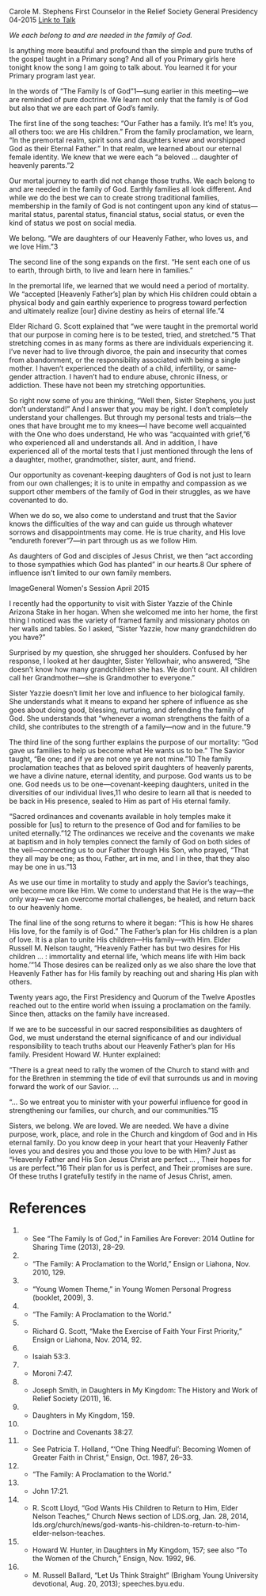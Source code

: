 Carole M. Stephens
First Counselor in the Relief Society General Presidency
04-2015
[Link to Talk](https://www.churchofjesuschrist.org/study/general-conference/2015/04/the-family-is-of-god?lang=eng)

_We each belong to and are needed in the family of God._

Is anything more beautiful and profound than the simple and pure truths of the gospel taught in a Primary song? And all of you Primary girls here tonight know the song I am going to talk about. You learned it for your Primary program last year.

In the words of “The Family Is of God”1—sung earlier in this meeting—we are reminded of pure doctrine. We learn not only that the family is of God but also that we are each part of God’s family.

The first line of the song teaches: “Our Father has a family. It’s me! It’s you, all others too: we are His children.” From the family proclamation, we learn, “In the premortal realm, spirit sons and daughters knew and worshipped God as their Eternal Father.” In that realm, we learned about our eternal female identity. We knew that we were each “a beloved … daughter of heavenly parents.”2

Our mortal journey to earth did not change those truths. We each belong to and are needed in the family of God. Earthly families all look different. And while we do the best we can to create strong traditional families, membership in the family of God is not contingent upon any kind of status—marital status, parental status, financial status, social status, or even the kind of status we post on social media.

We belong. “We are daughters of our Heavenly Father, who loves us, and we love Him.”3

The second line of the song expands on the first. “He sent each one of us to earth, through birth, to live and learn here in families.”

In the premortal life, we learned that we would need a period of mortality. We “accepted [Heavenly Father’s] plan by which His children could obtain a physical body and gain earthly experience to progress toward perfection and ultimately realize [our] divine destiny as heirs of eternal life.”4

Elder Richard G. Scott explained that “we were taught in the premortal world that our purpose in coming here is to be tested, tried, and stretched.”5 That stretching comes in as many forms as there are individuals experiencing it. I’ve never had to live through divorce, the pain and insecurity that comes from abandonment, or the responsibility associated with being a single mother. I haven’t experienced the death of a child, infertility, or same-gender attraction. I haven’t had to endure abuse, chronic illness, or addiction. These have not been my stretching opportunities.

So right now some of you are thinking, “Well then, Sister Stephens, you just don’t understand!” And I answer that you may be right. I don’t completely understand your challenges. But through my personal tests and trials—the ones that have brought me to my knees—I have become well acquainted with the One who does understand, He who was “acquainted with grief,”6 who experienced all and understands all. And in addition, I have experienced all of the mortal tests that I just mentioned through the lens of a daughter, mother, grandmother, sister, aunt, and friend.

Our opportunity as covenant-keeping daughters of God is not just to learn from our own challenges; it is to unite in empathy and compassion as we support other members of the family of God in their struggles, as we have covenanted to do.

When we do so, we also come to understand and trust that the Savior knows the difficulties of the way and can guide us through whatever sorrows and disappointments may come. He is true charity, and His love “endureth forever”7—in part through us as we follow Him.

As daughters of God and disciples of Jesus Christ, we then “act according to those sympathies which God has planted” in our hearts.8 Our sphere of influence isn’t limited to our own family members.

  ImageGeneral Women's Session April 2015

I recently had the opportunity to visit with Sister Yazzie of the Chinle Arizona Stake in her hogan. When she welcomed me into her home, the first thing I noticed was the variety of framed family and missionary photos on her walls and tables. So I asked, “Sister Yazzie, how many grandchildren do you have?”

Surprised by my question, she shrugged her shoulders. Confused by her response, I looked at her daughter, Sister Yellowhair, who answered, “She doesn’t know how many grandchildren she has. We don’t count. All children call her Grandmother—she is Grandmother to everyone.”

Sister Yazzie doesn’t limit her love and influence to her biological family. She understands what it means to expand her sphere of influence as she goes about doing good, blessing, nurturing, and defending the family of God. She understands that “whenever a woman strengthens the faith of a child, she contributes to the strength of a family—now and in the future.”9

The third line of the song further explains the purpose of our mortality: “God gave us families to help us become what He wants us to be.” The Savior taught, “Be one; and if ye are not one ye are not mine.”10 The family proclamation teaches that as beloved spirit daughters of heavenly parents, we have a divine nature, eternal identity, and purpose. God wants us to be one. God needs us to be one—covenant-keeping daughters, united in the diversities of our individual lives,11 who desire to learn all that is needed to be back in His presence, sealed to Him as part of His eternal family.

“Sacred ordinances and covenants available in holy temples make it possible for [us] to return to the presence of God and for families to be united eternally.”12 The ordinances we receive and the covenants we make at baptism and in holy temples connect the family of God on both sides of the veil—connecting us to our Father through His Son, who prayed, “That they all may be one; as thou, Father, art in me, and I in thee, that they also may be one in us.”13

As we use our time in mortality to study and apply the Savior’s teachings, we become more like Him. We come to understand that He is the way—the only way—we can overcome mortal challenges, be healed, and return back to our heavenly home.

The final line of the song returns to where it began: “This is how He shares His love, for the family is of God.” The Father’s plan for His children is a plan of love. It is a plan to unite His children—His family—with Him. Elder Russell M. Nelson taught, “Heavenly Father has but two desires for His children … : immortality and eternal life, ‘which means life with Him back home.’”14 Those desires can be realized only as we also share the love that Heavenly Father has for His family by reaching out and sharing His plan with others.

Twenty years ago, the First Presidency and Quorum of the Twelve Apostles reached out to the entire world when issuing a proclamation on the family. Since then, attacks on the family have increased.

If we are to be successful in our sacred responsibilities as daughters of God, we must understand the eternal significance of and our individual responsibility to teach truths about our Heavenly Father’s plan for His family. President Howard W. Hunter explained:

“There is a great need to rally the women of the Church to stand with and for the Brethren in stemming the tide of evil that surrounds us and in moving forward the work of our Savior. …

“… So we entreat you to minister with your powerful influence for good in strengthening our families, our church, and our communities.”15

Sisters, we belong. We are loved. We are needed. We have a divine purpose, work, place, and role in the Church and kingdom of God and in His eternal family. Do you know deep in your heart that your Heavenly Father loves you and desires you and those you love to be with Him? Just as “Heavenly Father and His Son Jesus Christ are perfect … , Their hopes for us are perfect.”16 Their plan for us is perfect, and Their promises are sure. Of these truths I gratefully testify in the name of Jesus Christ, amen.

# References
1. - See “The Family Is of God,” in Families Are Forever: 2014 Outline for Sharing Time (2013), 28–29.
2. - “The Family: A Proclamation to the World,” Ensign or Liahona, Nov. 2010, 129.
3. - “Young Women Theme,” in Young Women Personal Progress (booklet, 2009), 3.
4. - “The Family: A Proclamation to the World.”
5. - Richard G. Scott, “Make the Exercise of Faith Your First Priority,” Ensign or Liahona, Nov. 2014, 92.
6. - Isaiah 53:3.
7. - Moroni 7:47.
8. - Joseph Smith, in Daughters in My Kingdom: The History and Work of Relief Society (2011), 16.
9. - Daughters in My Kingdom, 159.
10. - Doctrine and Covenants 38:27.
11. - See Patricia T. Holland, “‘One Thing Needful’: Becoming Women of Greater Faith in Christ,” Ensign, Oct. 1987, 26–33.
12. - “The Family: A Proclamation to the World.”
13. - John 17:21.
14. - R. Scott Lloyd, “God Wants His Children to Return to Him, Elder Nelson Teaches,” Church News section of LDS.org, Jan. 28, 2014, lds.org/church/news/god-wants-his-children-to-return-to-him-elder-nelson-teaches.
15. - Howard W. Hunter, in Daughters in My Kingdom, 157; see also “To the Women of the Church,” Ensign, Nov. 1992, 96.
16. - M. Russell Ballard, “Let Us Think Straight” (Brigham Young University devotional, Aug. 20, 2013); speeches.byu.edu.